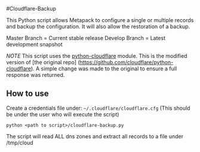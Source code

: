 #Cloudflare-Backup

This Python script allows Metapack to configure a single or multiple records and backup the configuration.
It will also allow the restoration of a backup.

Master Branch = Current stable release
Develop Branch = Latest development snapshot

*NOTE* This script uses the [python-cloudflare](https://github.com/f1gjam/python-cloudflare) module. This is the modified version of [the original repo]
(https://github.com/cloudflare/python-cloudflare). A simple change was made to the original to ensure a full response was returned.

## How to use ##

Create a credentials file under: `~/.cloudflare/cloudflare.cfg` (This should be under the user who will execute the script)

`python <path to script>/cloudflare-backup.py`

The script will read ALL dns zones and extract all records to a file under /tmp/cloud
